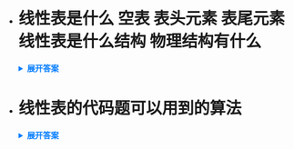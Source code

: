 - # 线性表是什么 空表 表头元素 表尾元素 线性表是什么结构 物理结构有什么

  <details>
    <summary style="font-weight: bold; color: #007bff;">展开答案</summary>
    <ul>    
    <li style="color: blue;"> 线性表是 n个相同数据类型的数据元素组合而成的有限序列 n为表长 可以是序号或者位序</li>
    <li style="color: blue;">n=0的时候 线性表就是一个空表 </li>
    <li style="color: blue;">有n个元素的时候 a1.....an 那么 a1为表头元素 an为表尾元素</li>
    <li style="color: blue;">线性表是一个逻辑结构 说明元素是一对一 的 有直接前驱和直接后继（除了表头和表尾） 说明了元素的关系 没有提及元素在计算机中如何存储</li>
    <li style="color: blue;">线性表的存储结构有 顺序表和链表</li>
    </ul>
  </details>

- # 线性表的代码题可以用到的算法

  <details>
    <summary style="font-weight: bold; color: #007bff;">展开答案</summary>
    <ul>    
    <li style="color: blue;">线性表的代码 通常使用头插法 尾插法 逆置法 归并法 双指针法</li>
    </ul>
  </details>